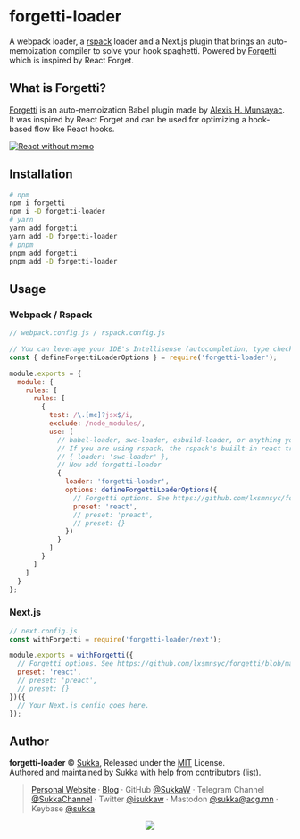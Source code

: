 # forgetti-loader

A webpack loader, a [rspack](https://www.rspack.dev) loader and a Next.js plugin that brings an auto-memoization compiler to solve your hook spaghetti. Powered by [Forgetti](https://github.com/lxsmnsyc/forgetti) which is inspired by React Forget.

## What is Forgetti?

[Forgetti](https://github.com/lxsmnsyc/forgetti) is an auto-memoization Babel plugin made by [Alexis H. Munsayac](https://github.com/lxsmnsyc). It was inspired by React Forget and can be used for optimizing a hook-based flow like React hooks.

[![React without memo](https://img.youtube.com/vi/lGEMwh32soc/0.jpg)](https://youtu.be/lGEMwh32soc "React without memo")

## Installation

```bash
# npm
npm i forgetti
npm i -D forgetti-loader
# yarn
yarn add forgetti
yarn add -D forgetti-loader
# pnpm
pnpm add forgetti
pnpm add -D forgetti-loader
```

## Usage

### Webpack / Rspack

```js
// webpack.config.js / rspack.config.js

// You can leverage your IDE's Intellisense (autocompletion, type check, etc.) with the helper function:
const { defineForgettiLoaderOptions } = require('forgetti-loader');

module.exports = {
  module: {
    rules: [
      rules: [
        {
          test: /\.[mc]?jsx$/i,
          exclude: /node_modules/,
          use: [
            // babel-loader, swc-loader, esbuild-loader, or anything you like to transpile JSX should go here.
            // If you are using rspack, the rspack's buiilt-in react transformation is sufficient.
            // { loader: 'swc-loader' },
            // Now add forgetti-loader
            {
              loader: 'forgetti-loader',
              options: defineForgettiLoaderOptions({
                // Forgetti options. See https://github.com/lxsmnsyc/forgetti/blob/main/docs/configuration.md for more details.
                preset: 'react',
                // preset: 'preact',
                // preset: {}
              })
            }
          ]
        }
      ]
    ]
  }
};
```

### Next.js

```js
// next.config.js
const withForgetti = require('forgetti-loader/next');

module.exports = withForgetti({
  // Forgetti options. See https://github.com/lxsmnsyc/forgetti/blob/main/docs/configuration.md for more details.
  preset: 'react',
  // preset: 'preact',
  // preset: {}
})({
  // Your Next.js config goes here.
});
```

## Author

**forgetti-loader** © [Sukka](https://github.com/SukkaW), Released under the [MIT](./LICENSE) License.<br>
Authored and maintained by Sukka with help from contributors ([list](https://github.com/SukkaW/forgetti-loader/graphs/contributors)).

> [Personal Website](https://skk.moe) · [Blog](https://blog.skk.moe) · GitHub [@SukkaW](https://github.com/SukkaW) · Telegram Channel [@SukkaChannel](https://t.me/SukkaChannel) · Twitter [@isukkaw](https://twitter.com/isukkaw) · Mastodon [@sukka@acg.mn](https://acg.mn/@sukka) · Keybase [@sukka](https://keybase.io/sukka)

<p align="center">
  <a href="https://github.com/sponsors/SukkaW/">
    <img src="https://sponsor.cdn.skk.moe/sponsors.svg"/>
  </a>
</p>

